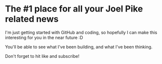 # The #1 place for all your Joel Pike related news

I'm just getting started with GitHub and coding, so hopefully I can make this interesting for you in the near future :D

You'll be able to see what I've been building, and what I've been thinking.

Don't forget to hit like and subscribe!
